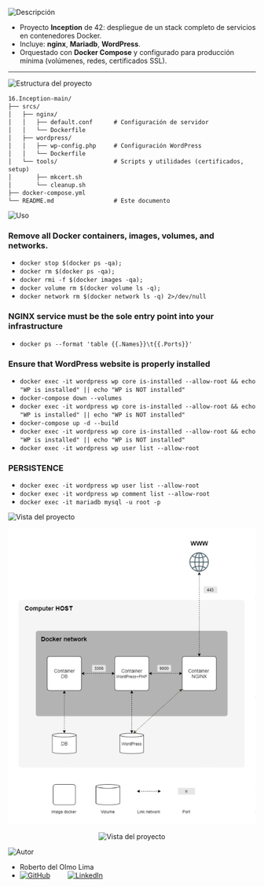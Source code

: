 ![Descripción](https://img.shields.io/badge/Descripción-blue?style=for-the-badge)

- Proyecto **Inception** de 42: despliegue de un stack completo de servicios en contenedores Docker.  
- Incluye: **nginx**, **Mariadb**, **WordPress**.  
- Orquestado con **Docker Compose** y configurado para producción mínima (volúmenes, redes, certificados SSL).

---

![Estructura del proyecto](https://img.shields.io/badge/Estructura-orange?style=for-the-badge)

```text
16.Inception-main/
├── srcs/
│   ├── nginx/
│   │   ├── default.conf      # Configuración de servidor
│   │   └── Dockerfile
│   ├── wordpress/
│   │   ├── wp-config.php     # Configuración WordPress
│   │   └── Dockerfile
│   └── tools/                # Scripts y utilidades (certificados, setup)
│       ├── mkcert.sh
│       └── cleanup.sh
├── docker-compose.yml
└── README.md                 # Este documento
```

![Uso](https://img.shields.io/badge/Uso-blue?style=for-the-badge)
### Remove all Docker containers, images, volumes, and networks. 

  -  `docker stop $(docker ps -qa);`
  -  `docker rm $(docker ps -qa);`
  -  `docker rmi -f $(docker images -qa);`
  -  `docker volume rm $(docker volume ls -q);`
  -  `docker network rm $(docker network ls -q) 2>/dev/null`

### NGINX service must be the sole entry point into your infrastructure

  -  `docker ps --format 'table {{.Names}}\t{{.Ports}}'`

### Ensure that WordPress website is properly installed

  -  `docker exec -it wordpress wp core is-installed --allow-root && echo "WP is installed" || echo "WP is NOT installed"`
  -  `docker-compose down --volumes`
  -  `docker exec -it wordpress wp core is-installed --allow-root && echo "WP is installed" || echo "WP is NOT installed"`
  -  `docker-compose up -d --build`
  -  `docker exec -it wordpress wp core is-installed --allow-root && echo "WP is installed" || echo "WP is NOT installed"`
  -  `docker exec -it wordpress wp user list --allow-root`

### PERSISTENCE

  -  `docker exec -it wordpress wp user list --allow-root`
  -  `docker exec -it wordpress wp comment list --allow-root`
  -  `docker exec -it mariadb mysql -u root -p`

![Vista del proyecto](https://img.shields.io/badge/Vista_del_proyecto-magenta?style=for-the-badge)

<p align="center">        
  <img src="imgReadme/img1.png" alt="Vista del proyecto" width="650"/>
</p>
<p align="center">        
  <img src="imgReadme/img5.png" alt="Vista del proyecto" width="650"/>
</p>

![Autor](https://img.shields.io/badge/Autor-red?style=for-the-badge)

- Roberto del Olmo Lima
- [![GitHub](https://img.shields.io/badge/GitHub-Profile-informational?style=for-the-badge&logo=github&logoColor=white&color=181717)](https://github.com/legrol)
 &nbsp;&nbsp;&nbsp;&nbsp;&nbsp;&nbsp;&nbsp;&nbsp;[![LinkedIn](https://img.shields.io/badge/LinkedIn-0077B5?style=for-the-badge&logo=linkedin&logoColor=white)](https://www.linkedin.com/in/roberto-del-olmo-731746245)

